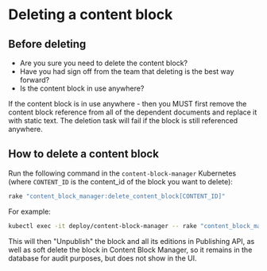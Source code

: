 # Deleting a content block

## Before deleting

* Are you sure you need to delete the content block? 
* Have you had sign off from the team that deleting is the best way forward?
* Is the content block in use anywhere?

If the content block is in use anywhere - then you MUST first remove the content block reference
from all of the dependent documents and replace it with static text. The deletion task will fail
if the block is still referenced anywhere.

## How to delete a content block

Run the following command in the `content-block-manager` Kubernetes (where `CONTENT_ID` is the content_id of the 
block you want to delete):

```bash
rake "content_block_manager:delete_content_block[CONTENT_ID]"
```

For example:

```bash
kubectl exec -it deploy/content-block-manager -- rake "content_block_manager:delete_content_block[a2184d5d-9d3a-4fc3-a290-8bb00edbfb69]"
```

This will then "Unpublish" the block and all its editions in Publishing API, as well as soft delete the block in
Content Block Manager, so it remains in the database for audit purposes, but does not show in the UI.
